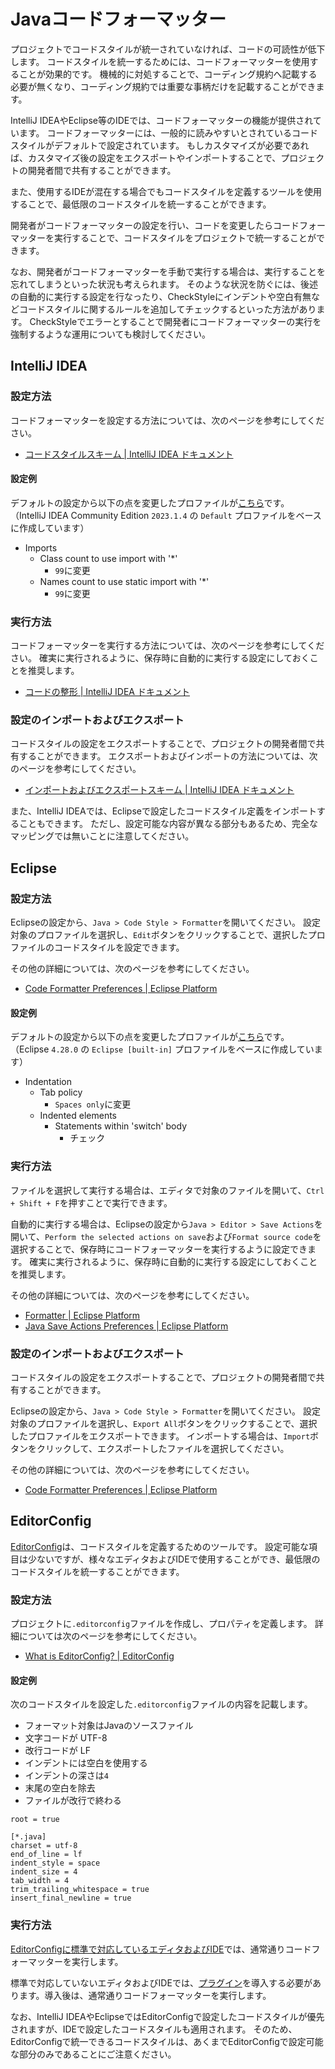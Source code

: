 # Javaコードフォーマッター

プロジェクトでコードスタイルが統一されていなければ、コードの可読性が低下します。
コードスタイルを統一するためには、コードフォーマッターを使用することが効果的です。
機械的に対処することで、コーディング規約へ記載する必要が無くなり、コーディング規約では重要な事柄だけを記載することができます。

IntelliJ IDEAやEclipse等のIDEでは、コードフォーマッターの機能が提供されています。
コードフォーマッターには、一般的に読みやすいとされているコードスタイルがデフォルトで設定されています。
もしカスタマイズが必要であれば、カスタマイズ後の設定をエクスポートやインポートすることで、プロジェクトの開発者間で共有することができます。

また、使用するIDEが混在する場合でもコードスタイルを定義するツールを使用することで、最低限のコードスタイルを統一することができます。

開発者がコードフォーマッターの設定を行い、コードを変更したらコードフォーマッターを実行することで、コードスタイルをプロジェクトで統一することができます。

なお、開発者がコードフォーマッターを手動で実行する場合は、実行することを忘れてしまうといった状況も考えられます。
そのような状況を防ぐには、後述の自動的に実行する設定を行なったり、CheckStyleにインデントや空白有無などコードスタイルに関するルールを追加してチェックするといった方法があります。
CheckStyleでエラーとすることで開発者にコードフォーマッターの実行を強制するような運用についても検討してください。

## IntelliJ IDEA

### 設定方法

コードフォーマッターを設定する方法については、次のページを参考にしてください。

- [コードスタイルスキーム | IntelliJ IDEA ドキュメント](https://pleiades.io/help/idea/configuring-code-style.html)

#### 設定例

デフォルトの設定から以下の点を変更したプロファイルが[こちら](./assets/codestyle/intellij_formatter.xml)です。
（IntelliJ IDEA Community Edition `2023.1.4` の `Default` プロファイルをベースに作成しています）

- Imports
  - Class count to use import with '*'
    - `99`に変更
  - Names count to use static import with '*'
    - `99`に変更


### 実行方法

コードフォーマッターを実行する方法については、次のページを参考にしてください。
確実に実行されるように、保存時に自動的に実行する設定にしておくことを推奨します。

- [コードの整形 | IntelliJ IDEA ドキュメント](https://pleiades.io/help/idea/reformat-and-rearrange-code.html)

### 設定のインポートおよびエクスポート

コードスタイルの設定をエクスポートすることで、プロジェクトの開発者間で共有することができます。
エクスポートおよびインポートの方法については、次のページを参考にしてください。

- [インポートおよびエクスポートスキーム | IntelliJ IDEA ドキュメント](https://pleiades.io/help/idea/configuring-code-style.html#import-export-schemes)

また、IntelliJ IDEAでは、Eclipseで設定したコードスタイル定義をインポートすることもできます。
ただし、設定可能な内容が異なる部分もあるため、完全なマッピングでは無いことに注意してください。

## Eclipse

### 設定方法

Eclipseの設定から、`Java > Code Style > Formatter`を開いてください。
設定対象のプロファイルを選択し、`Edit`ボタンをクリックすることで、選択したプロファイルのコードスタイルを設定できます。

その他の詳細については、次のページを参考にしてください。

- [Code Formatter Preferences | Eclipse Platform](https://help.eclipse.org/latest/topic/org.eclipse.jdt.doc.user/reference/preferences/java/codestyle/ref-preferences-formatter.htm?cp=1_4_4_0_2_2)

#### 設定例

デフォルトの設定から以下の点を変更したプロファイルが[こちら](./assets/codestyle/eclipse_formatter.xml)です。
（Eclipse `4.28.0` の `Eclipse [built-in]` プロファイルをベースに作成しています）

- Indentation
    - Tab policy
        - `Spaces only`に変更
    - Indented elements
      - Statements within 'switch' body
          - チェック

### 実行方法

ファイルを選択して実行する場合は、エディタで対象のファイルを開いて、`Ctrl + Shift + F`を押すことで実行できます。

自動的に実行する場合は、Eclipseの設定から`Java > Editor > Save Actions`を開いて、`Perform the selected actions on save`および`Format source code`を選択することで、保存時にコードフォーマッターを実行するように設定できます。 確実に実行されるように、保存時に自動的に実行する設定にしておくことを推奨します。

その他の詳細については、次のページを参考にしてください。

- [Formatter | Eclipse Platform](https://help.eclipse.org/latest/index.jsp?topic=%2Forg.eclipse.jdt.doc.user%2Freference%2Fref-java-editor-formatter.htm&cp%3D1_4_1_1)
- [Java Save Actions Preferences | Eclipse Platform](https://help.eclipse.org/latest/index.jsp?topic=%2Forg.eclipse.jdt.doc.user%2Freference%2Fpreferences%2Fjava%2Feditor%2Fref-preferences-save-actions.htm&cp%3D1_4_4_0_5_4)


### 設定のインポートおよびエクスポート

コードスタイルの設定をエクスポートすることで、プロジェクトの開発者間で共有することができます。

Eclipseの設定から、`Java > Code Style > Formatter`を開いてください。
設定対象のプロファイルを選択し、`Export All`ボタンをクリックすることで、選択したプロファイルをエクスポートできます。
インポートする場合は、`Import`ボタンをクリックして、エクスポートしたファイルを選択してください。

その他の詳細については、次のページを参考にしてください。

- [Code Formatter Preferences | Eclipse Platform](https://help.eclipse.org/latest/topic/org.eclipse.jdt.doc.user/reference/preferences/java/codestyle/ref-preferences-formatter.htm?cp=1_4_4_0_2_2)

## EditorConfig

[EditorConfig](https://editorconfig.org/)は、コードスタイルを定義するためのツールです。
設定可能な項目は少ないですが、様々なエディタおよびIDEで使用することができ、最低限のコードスタイルを統一することができます。

### 設定方法

プロジェクトに`.editorconfig`ファイルを作成し、プロパティを定義します。
詳細については次のページを参考にしてください。

- [What is EditorConfig? | EditorConfig](https://editorconfig.org/#overview)

#### 設定例

次のコードスタイルを設定した`.editorconfig`ファイルの内容を記載します。

- フォーマット対象はJavaのソースファイル
- 文字コードが UTF-8
- 改行コードが LF
- インデントには空白を使用する
- インデントの深さは`4`
- 末尾の空白を除去
- ファイルが改行で終わる

```properties
root = true

[*.java]
charset = utf-8
end_of_line = lf
indent_style = space
indent_size = 4
tab_width = 4
trim_trailing_whitespace = true
insert_final_newline = true
```

### 実行方法

[EditorConfigに標準で対応しているエディタおよびIDE](https://editorconfig.org/#pre-installed)では、通常通りコードフォーマッターを実行します。

標準で対応していないエディタおよびIDEでは、[プラグイン](https://editorconfig.org/#download)を導入する必要があります。導入後は、通常通りコードフォーマッターを実行します。

なお、IntelliJ IDEAやEclipseではEditorConfigで設定したコードスタイルが優先されますが、IDEで設定したコードスタイルも適用されます。
そのため、EditorConfigで統一できるコードスタイルは、あくまでEditorConfigで設定可能な部分のみであることにご注意ください。
